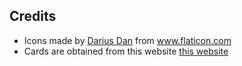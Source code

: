 
## Credits
* <div>Icons made by <a href="https://www.flaticon.com/authors/darius-dan" title="Darius Dan">Darius Dan</a> from <a href="https://www.flaticon.com/" title="Flaticon">www.flaticon.com</a></div>
* <div>Cards are obtained from this website <a href="https://tekeye.uk/playing_cards/svg-playing-cards" title="cards">this website</a></div>